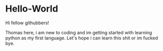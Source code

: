 # Hello-World

Hi fellow githubbers!

Thomas here, i am new to coding and im getting started with learning python as my first language.
Let's hope i can learn this shit or im fucked bye.

